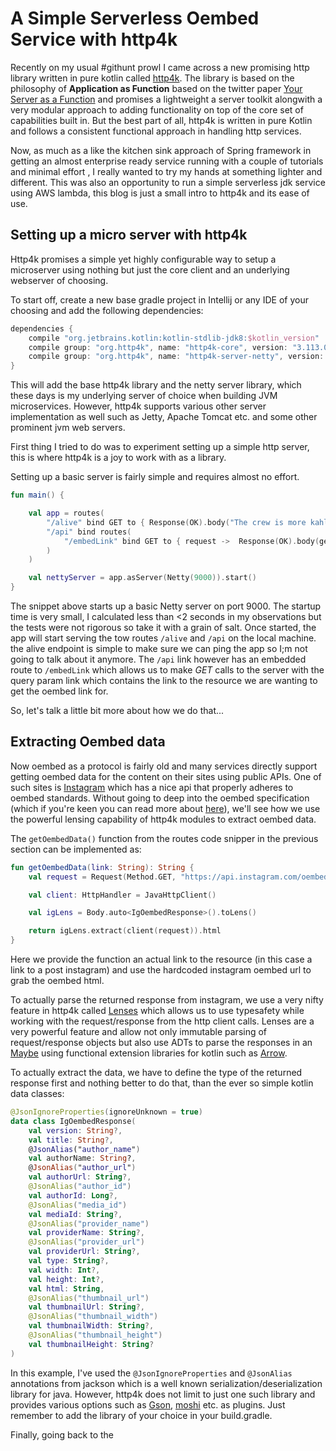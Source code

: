 # A Simple Serverless Oembed Service with http4k

Recently on my usual #githunt prowl I came across a new promising http library written in pure kotlin called [http4k](https://github.com/http4k/http4k/). The library is based on the philosophy of **Application as Function** based on the twitter paper [Your Server as a Function](https://monkey.org/~marius/funsrv.pdf) and promises a lightweight a server toolkit alongwith a very modular approach to adding functionality on top of the core set of capabilities built in. But the best part of all, http4k is written in pure Kotlin and follows a consistent functional approach in handling http services.

Now, as much as a like the kitchen sink approach of Spring framework in getting an almost enterprise ready service running with a couple of tutorials and minimal effort , I really wanted to try my hands at something lighter and different. This was also an opportunity to run a simple serverless jdk service using AWS lambda, this blog is just a small intro to http4k and its ease of use.

## Setting up a micro server with http4k

Http4k promises a simple yet highly configurable way to setup a microserver using nothing but just the core client and an underlying webserver of choosing. 

To start off, create a new base gradle project in Intellij or any IDE of your choosing and add the following dependencies:

```groovy
dependencies {
    compile "org.jetbrains.kotlin:kotlin-stdlib-jdk8:$kotlin_version"
    compile group: "org.http4k", name: "http4k-core", version: "3.113.0"
    compile group: "org.http4k", name: "http4k-server-netty", version: "3.113.0"
}
```

This will add the base http4k library and the netty server library, which these days is my underlying server of choice when building JVM microservices. However, http4k supports various other server implementation as well such as Jetty, Apache Tomcat etc. and some other prominent jvm web servers.

First thing I tried to do was to experiment setting up a simple http server, this is where http4k is a joy to work with as a library.

Setting up a basic server is fairly simple and requires almost no effort.

```kotlin
fun main() {

    val app = routes(
        "/alive" bind GET to { Response(OK).body("The crew is more kahless now than vogon. biological and tightly dead.") },
        "/api" bind routes(
            "/embedLink" bind GET to { request ->  Response(OK).body(getOembedData(request.query("link")!!))}
        )
    )

    val nettyServer = app.asServer(Netty(9000)).start()
}
```
The snippet above starts up a basic Netty server on port 9000. The startup time is very small, I calculated less than <2 seconds in my observations but the tests were not rigorous so take it with a grain of salt. Once started, the app will start serving the tow routes `/alive` and `/api` on the local machine. the alive endpoint is simple to make sure we can ping the app so I;m not going to talk about it anymore. The `/api` link however has an embedded route to `/embedLink` which allows us to make *GET* calls to the server with the query param link which contains the link to the resource we are wanting to get the oembed link for.

So, let's talk a little bit more about how we do that...

## Extracting Oembed data

Now oembed as a protocol is fairly old and many services directly support getting oembed data for the content on their sites using public APIs. One of such sites is [Instagram](https://www.instagram.com/) which has a nice api that properly adheres to oembed standards. Without going to deep into the oembed specification (which if you're keen you can read more about [here](https://oembed.com/#section2)), we'll see how we use the powerful lensing capability of http4k modules to extract oembed data.

The `getOembedData()` function from the routes code snipper in the previous section can be implemented as:

```kotlin
fun getOembedData(link: String): String {
    val request = Request(Method.GET, "https://api.instagram.com/oembed/?url=$link")

    val client: HttpHandler = JavaHttpClient()

    val igLens = Body.auto<IgOembedResponse>().toLens()

    return igLens.extract(client(request)).html
}
``` 
Here we provide the function an actual link to the resource (in this case a link to a post instagram) and use the hardcoded instagram oembed url to grab the oembed html.  

To actually parse the returned response from instagram, we use a very nifty feature in http4k called [Lenses](https://www.http4k.org/cookbook/typesafe_http_requests_with_lenses/) which allows us to use typesafety while working with the request/response from the http client calls. Lenses are a very powerful feature and allow not only immutable parsing of request/response objects but also use ADTs to parse the responses in an [Maybe](https://en.wikipedia.org/wiki/Monad_(functional_programming)#An_example:_Maybe) using functional extension libraries for kotlin such as [Arrow](https://arrow-kt.io/).

To actually extract the data, we have to define the type of the returned response first and nothing better to do that, than the ever so simple kotlin data classes:

```kotlin
@JsonIgnoreProperties(ignoreUnknown = true)
data class IgOembedResponse(
    val version: String?,
    val title: String?,
    @JsonAlias("author_name")
    val authorName: String?,
    @JsonAlias("author_url")
    val authorUrl: String?,
    @JsonAlias("author_id")
    val authorId: Long?,
    @JsonAlias("media_id")
    val mediaId: String?,
    @JsonAlias("provider_name")
    val providerName: String?,
    @JsonAlias("provider_url")
    val providerUrl: String?,
    val type: String?,
    val width: Int?,
    val height: Int?,
    val html: String,
    @JsonAlias("thumbnail_url")
    val thumbnailUrl: String?,
    @JsonAlias("thumbnail_width")
    val thumbnailWidth: String?,
    @JsonAlias("thumbnail_height")
    val thumbnailHeight: String?
)
```

In this example, I've used the `@JsonIgnoreProperties` and `@JsonAlias` annotations from jackson which is a well known serialization/deserialization library for java. However, http4k does not limit to just one such library and provides various options such as [Gson](https://github.com/google/gson), [moshi](https://github.com/square/moshi) etc. as plugins. Just remember to add the library of your choice in your build.gradle.

Finally, going back to the 

